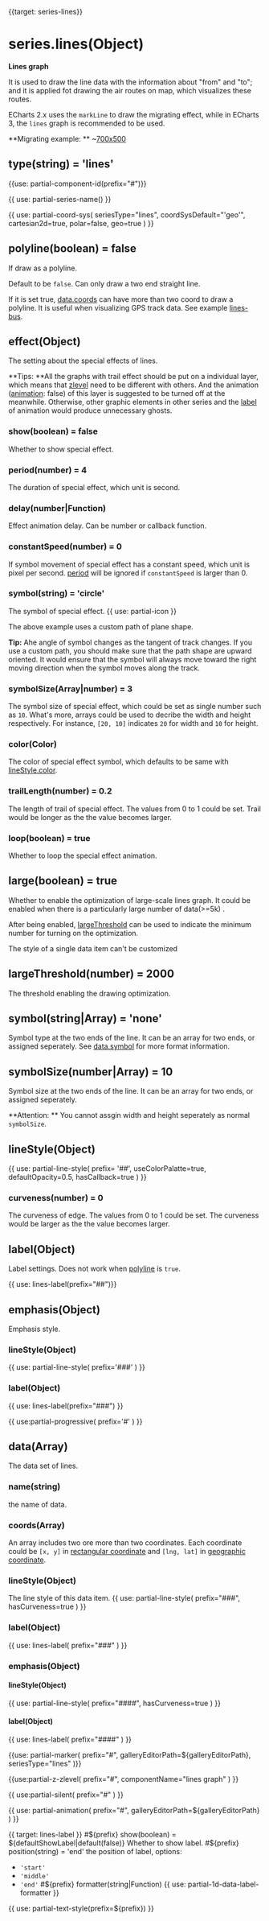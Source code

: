
{{target: series-lines}}

# series.lines(Object)

**Lines graph**

It is used to draw the line data with the information about "from" and "to"; and it is applied fot drawing the air routes on map, which visualizes these routes.

ECharts 2.x uses the `markLine` to draw the migrating effect, while in ECharts 3, the `lines` graph is recommended to be used.

**Migrating example: **
~[700x500](${galleryViewPath}geo-lines&edit=1&reset=1)


## type(string) = 'lines'

{{use: partial-component-id(prefix="#")}}

{{ use: partial-series-name() }}


{{ use: partial-coord-sys(
    seriesType="lines",
    coordSysDefault="'geo'",
    cartesian2d=true,
    polar=false,
    geo=true
) }}

## polyline(boolean) = false
If draw as a polyline.

Default to be `false`. Can only draw a two end straight line.

If it is set true, [data.coords](~series-lines.data.coords) can have more than two coord to draw a polyline. It is useful when visualizing GPS track data. See example [lines-bus](${galleryEditorPath}lines-bmap-bus).

## effect(Object)
The setting about the special effects of lines.


**Tips: **All the graphs with trail effect should be put on a individual layer, which means that [zlevel](~series-lines.zlevel) need to be different with others. And the animation ([animation](~series-lines.animation): false)  of this layer is suggested to be turned off at the meanwhile. Otherwise, other graphic elements in other series and the [label](~series-lines.label) of animation would produce unnecessary ghosts.

### show(boolean) = false
Whether to show special effect.
### period(number) = 4
The duration of special effect, which unit is second.

### delay(number|Function)
Effect animation delay. Can be number or callback function.

### constantSpeed(number) = 0
If symbol movement of special effect has a constant speed, which unit is pixel per second. [period](~series-lines.effect.period) will be ignored if `constantSpeed` is larger than 0.

### symbol(string) = 'circle'
The symbol of special effect.
{{ use: partial-icon }}

The above example uses a custom path of plane shape.

**Tip:** Ahe angle of symbol changes as the tangent of track changes. If you use a custom path, you should make sure that the path shape are upward oriented. It would ensure that the symbol will always move toward the right moving direction when the symbol moves along the track.

### symbolSize(Array|number) = 3
The symbol size of special effect, which could be set as single number such as `10`. What's more, arrays could be used to decribe the width and height respectively. For instance, `[20, 10]` indicates `20` for width and  `10` for height.

### color(Color)
The color of special effect symbol, which defaults to be same with [lineStyle.color](~series-lines.lineStyle.color).

### trailLength(number) = 0.2
The length of trail of special effect.  The values from 0 to 1 could be set. Trail would be longer as the the value becomes larger.

### loop(boolean) = true
Whether to loop the special effect animation.

## large(boolean) = true
Whether to enable the optimization of large-scale lines graph. It could be enabled when there is a particularly large number of data(>=5k) .

After being enabled, [largeThreshold](~series-lines.largeThreshold) can be used to indicate the minimum number for turning on the optimization.

The style of a single data item can't be customized

## largeThreshold(number) = 2000
The threshold enabling the drawing optimization.

## symbol(string|Array) = 'none'

Symbol type at the two ends of the line. It can be an array for two ends, or assigned seperately. See [data.symbol](~series-line.markLine.data.0.symbol) for more format information.

## symbolSize(number|Array) = 10
Symbol size at the two ends of the line. It can be an array for two ends, or assigned seperately.

**Attention: ** You cannot assgin width and height seperately as normal `symbolSize`.

## lineStyle(Object)
{{ use: partial-line-style(
    prefix= '##',
    useColorPalatte=true,
    defaultOpacity=0.5,
    hasCallback=true
) }}

### curveness(number) = 0
The curveness of edge. The values from 0 to 1 could be set. The curveness would be larger as the the value becomes larger.

## label(Object)
Label settings. Does not work when [polyline](~series-lines.polyline) is `true`.

{{ use: lines-label(prefix="##")}}

## emphasis(Object)

Emphasis style.

### lineStyle(Object)
{{ use: partial-line-style(
    prefix='###'
) }}
### label(Object)
{{ use: lines-label(prefix="###") }}


{{ use:partial-progressive(
    prefix='#'
) }}


## data(Array)
The data set of lines.

### name(string)
the name of data.

### coords(Array)

An array includes two ore more than two coordinates. Each coordinate could be `[x, y]` in [rectangular coordinate](~grid) and `[lng, lat]` in [geographic coordinate](~geo).

### lineStyle(Object)
The line style of this data item.
{{ use: partial-line-style(
    prefix="###",
    hasCurveness=true
) }}

### label(Object)
{{ use: lines-label(
    prefix="###"
) }}


### emphasis(Object)
#### lineStyle(Object)
{{ use: partial-line-style(
    prefix="####",
    hasCurveness=true
) }}
#### label(Object)
{{ use: lines-label(
    prefix="####"
) }}


{{use: partial-marker(
    prefix="#",
    galleryEditorPath=${galleryEditorPath},
    seriesType="lines"
)}}

{{use:partial-z-zlevel(
    prefix="#",
    componentName="lines graph"
) }}

{{ use:partial-silent(
    prefix="#"
) }}

{{ use: partial-animation(
    prefix="#",
    galleryEditorPath=${galleryEditorPath}
) }}


{{ target: lines-label }}
#${prefix} show(boolean) = ${defaultShowLabel|default(false)}
Whether to show label.
#${prefix} position(string) = 'end'
the position of label, options:
+ `'start'`
+ `'middle'`
+ `'end'`
#${prefix} formatter(string|Function)
{{ use: partial-1d-data-label-formatter }}

{{ use: partial-text-style(prefix=${prefix}) }}

